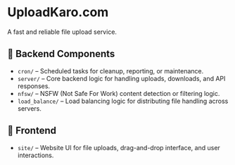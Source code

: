 # UploadKaro.com

A fast and reliable file upload service.

## 🔧 Backend Components

- `cron/`         – Scheduled tasks for cleanup, reporting, or maintenance.
- `server/`       – Core backend logic for handling uploads, downloads, and API responses.
- `nfsw/`         – NSFW (Not Safe For Work) content detection or filtering logic.
- `load_balance/` – Load balancing logic for distributing file handling across servers.

## 🎨 Frontend

- `site/`         – Website UI for file uploads, drag-and-drop interface, and user interactions.
